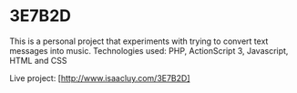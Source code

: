 # 3E7B2D

This is a personal project that experiments with trying to convert text messages into music.
Technologies used: PHP, ActionScript 3, Javascript, HTML and CSS

Live project: [http://www.isaacluy.com/3E7B2D]
